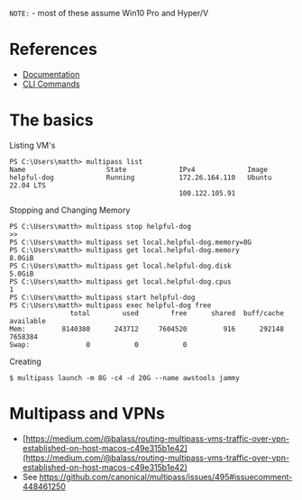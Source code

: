 `NOTE:` - most of these assume Win10 Pro and Hyper/V

# References
- [Documentation](https://multipass.run/docs)
- [CLI Commands](https://multipass.run/docs/multipass-cli-commands)

# The basics

Listing VM's

```
PS C:\Users\matth> multipass list
Name                    State             IPv4             Image
helpful-dog             Running           172.26.164.110   Ubuntu 22.04 LTS
                                          100.122.105.91
```

Stopping and Changing Memory

```
PS C:\Users\matth> multipass stop helpful-dog
>>
PS C:\Users\matth> multipass set local.helpful-dog.memory=8G
PS C:\Users\matth> multipass get local.helpful-dog.memory
8.0GiB
PS C:\Users\matth> multipass get local.helpful-dog.disk
5.0GiB
PS C:\Users\matth> multipass get local.helpful-dog.cpus
1
PS C:\Users\matth> multipass start helpful-dog
PS C:\Users\matth> multipass exec helpful-dog free
               total        used        free      shared  buff/cache   available
Mem:         8140380      243712     7604520         916      292148     7658384
Swap:              0           0           0
```

Creating

```
$ multipass launch -m 8G -c4 -d 20G --name awstools jammy
```

# Multipass and VPNs
- [https://medium.com/@balass/routing-multipass-vms-traffic-over-vpn-established-on-host-macos-c49e315b1e42](https://medium.com/@balass/routing-multipass-vms-traffic-over-vpn-established-on-host-macos-c49e315b1e42)
- See https://github.com/canonical/multipass/issues/495#issuecomment-448461250

